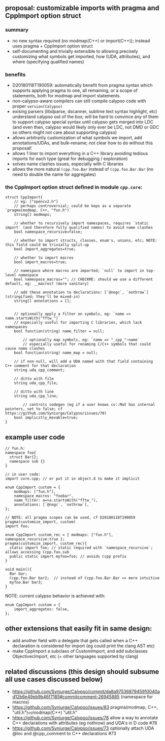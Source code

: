 ## proposal: customizable imports with pragma and CppImport option struct

### summary
* no new syntax required (no modmap(C++) or import(C++)); instead uses pragma + CppImport option struct
* self-documenting and trivially extensible to allowing precisely customizing what symbols get imported, how (UDA, attributes), and where (specifying qualified names)

### benefits

* D20180118T190059: automatically benefit from pragma syntax which supports applying pragma to one, all remaining, or a scope of statements, both for modmap and import statements.
* non-calypso-aware compilers can still compile calypso code with proper `version(Calypso)`
* exising parsers (libdparse, dscanner, sublime text syntax highlight, etc) understand calypso out of the box; will be hard to convince any of them to support calypso special syntax until calypso gets merged into LDC (and even then, calypso would likely only ever be LDC, not DMD or GDC so others might not care about supporting calypso) 
* allows arbitrarily customization of what symbols we import, add annotations/UDAs, and bulk-rename; not clear how to do without this proposal!
* allows 1 liner to import everything in a C++ library avoiding tedious imports for each type (great for debugging / exploration)
* solves name clashes issues, especially with C libraries
* allows the more natural `ℂcpp.foo.Bar` instead of `ℂcpp.foo.Bar.Bar` (no need to double the name for aggregates)

### the CppImport option struct defined in module `cpp.core`:
```
struct CppImport{
	// eg: ["opencv2.h"]
	// perhaps controversial; could be keps as a separate `pragma(modmap, C++, "fun.h")`
	string[] modmaps;

	// whether to recursively import namespaces, requires `static import` (and therefore fully qualified names) to avoid name clashes
	bool namespace_recursive=false;

	// whether to import structs, classes, enum's, unions, etc; NOTE: this field could be trivially split-up
	bool import_aggregates=true;

	// whether to import macros
	bool import_macros=true;

	// namespace where macros are imported; `null` to import in top-level namespace
	bool namespace_macros=""; // CHECKME: should we use a different default, eg: __macros? (more sanitary)

	// add these annotation to declarations: [`@nogc`, `nothrow`] (stringified; they'll be mixed-in)
	string[] annotations = [];


	// optionally apply a filter on symbols, eg: `name => name.startsWith("fftw_")`
	// especially useful for importing C libraries, which lack namespaces
	bool function(string) name_filter = null;

        // optionally map symbols, eg: `name => "_cpp_"~name`
        // especially useful for renaming C/C++ symbols that could cause name clashes
	bool function(string) name_map = null;

	// if non-null, will add a UDA named with that field containing C++ comment for that declaration
	string uda_cpp_comment;

	// ditto with file
	string uda_cpp_file;

	// ditto with line
	string uda_cpp_line;

        // controls codegen (eg if a user knows cv::Mat has internal pointers, set to false; cf https://github.com/Syniurge/Calypso/issues/70)
	bool implicitly_movable=true;
}
```

## example user code
```
// fun.h:
namespace foo{
  struct Bar{};
  namespace sub {}
}

// in user code:
import core.cpp; // or put it in object.d to make it implicit

enum CppImport custom = {
	modmaps: ["fun.h"],
	namespace_macros: "foobar",
	name_filter: a=>a.startsWith("fftw_"),
	annotations: [`@nogc`, `nothrow`],
};

// NOTE: all pragma scopes can be used, cf D20180118T190059
pragma(customize_import, custom)
import foo;

enum CppImport custom_rec = { modmaps: ["fun.h"], namespace_recursive:true };
pragma(customize_import, custom_rec){
  static import foo; // static required with `namespace_recursive`; allows accessing ℂcpp.foo.sub
  public static import myfoo=foo; // avoids ℂcpp prefix
}

void main(){
  Bar bar;
  ℂcpp.foo.Bar bar2;  // instead of ℂcpp.foo.Bar.Bar => more intuitive
  myfoo.Bar bar3;
}
```


NOTE: current calypso behavior is achieved with:
```
enum CppImport custom = {
	import_aggregates: false,
};
```


## other extensions that easily fit in same design:
* add another field with a delegate that gets called when a C++ declaration is considered for import (eg could print the clang AST etc)
* make CppImport a subclass of CustomImport, and add subclasses ObjectivecImport, etc (+ other languages supported by clang)

## related discussions (this design should subsume all use cases discussed below)
* https://github.com/Syniurge/Calypso/commit/da8a9753687945910040ad12b6e49eb9b46f7185#commitcomment-26945885 (namespace for macros)
* https://github.com/Syniurge/Calypso/issues/83 pragma(modmap, C++, "util.h")` vs `modmap(C++) "util.h"
* https://github.com/Syniurge/Calypso/issues/78 allow a way to annotate C++ declarations with attributes (eg nothrow) and UDA's in D code #78
* https://github.com/Syniurge/Calypso/issues/73 optionally attach UDA @loc and @cpp_comment to C++ declarations #73
